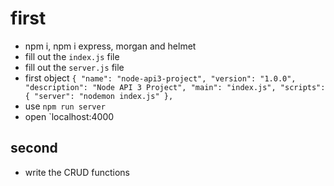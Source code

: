 # first
- npm i, npm i express, morgan and helmet
- fill out the `index.js` file
- fill out the `server.js` file
- first object 
`{
  "name": "node-api3-project",
  "version": "1.0.0",
  "description": "Node API 3 Project",
  "main": "index.js",
  "scripts": {
    "server": "nodemon index.js"
  },`
- use `npm run server`
- open `localhost:4000

## second
- write the CRUD functions
